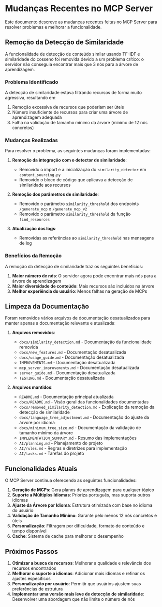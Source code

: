 # Mudanças Recentes no MCP Server

Este documento descreve as mudanças recentes feitas no MCP Server para resolver problemas e melhorar a funcionalidade.

## Remoção da Detecção de Similaridade

A funcionalidade de detecção de conteúdo similar usando TF-IDF e similaridade do cosseno foi removida devido a um problema crítico: o servidor não conseguia encontrar mais que 3 nós para a árvore de aprendizagem.

### Problema Identificado

A detecção de similaridade estava filtrando recursos de forma muito agressiva, resultando em:

1. Remoção excessiva de recursos que poderiam ser úteis
2. Número insuficiente de recursos para criar uma árvore de aprendizagem adequada
3. Falha na validação de tamanho mínimo da árvore (mínimo de 12 nós concretos)

### Mudanças Realizadas

Para resolver o problema, as seguintes mudanças foram implementadas:

1. **Remoção da integração com o detector de similaridade**:
   - Removido o import e a inicialização do `similarity_detector` em `content_sourcing.py`
   - Removido o bloco de código que aplicava a detecção de similaridade aos recursos

2. **Remoção dos parâmetros de similaridade**:
   - Removido o parâmetro `similarity_threshold` dos endpoints `/generate_mcp` e `/generate_mcp_v2`
   - Removido o parâmetro `similarity_threshold` da função `find_resources`

3. **Atualização dos logs**:
   - Removidas as referências ao `similarity_threshold` nas mensagens de log

### Benefícios da Remoção

A remoção da detecção de similaridade traz os seguintes benefícios:

1. **Maior número de nós**: O servidor agora pode encontrar mais nós para a árvore de aprendizagem
2. **Maior diversidade de conteúdo**: Mais recursos são incluídos na árvore
3. **Melhor experiência do usuário**: Menos falhas na geração de MCPs

## Limpeza da Documentação

Foram removidos vários arquivos de documentação desatualizados para manter apenas a documentação relevante e atualizada:

1. **Arquivos removidos**:
   - `docs/similarity_detection.md` - Documentação da funcionalidade removida
   - `docs/new_features.md` - Documentação desatualizada
   - `docs/usage_guide.md` - Documentação desatualizada
   - `IMPROVEMENTS.md` - Documentação desatualizada
   - `mcp_server_improvements.md` - Documentação desatualizada
   - `server_guide.md` - Documentação desatualizada
   - `TESTING.md` - Documentação desatualizada

2. **Arquivos mantidos**:
   - `README.md` - Documentação principal atualizada
   - `docs/README.md` - Visão geral das funcionalidades documentadas
   - `docs/removed_similarity_detection.md` - Explicação da remoção da detecção de similaridade
   - `docs/language_tree_adjustment.md` - Documentação do ajuste da árvore por idioma
   - `docs/minimum_tree_size.md` - Documentação da validação de tamanho mínimo da árvore
   - `IMPLEMENTATION_SUMMARY.md` - Resumo das implementações
   - `AI/planning.md` - Planejamento do projeto
   - `AI/rules.md` - Regras e diretrizes para implementação
   - `AI/tasks.md` - Tarefas do projeto

## Funcionalidades Atuais

O MCP Server continua oferecendo as seguintes funcionalidades:

1. **Geração de MCPs**: Gera planos de aprendizagem para qualquer tópico
2. **Suporte a Múltiplos Idiomas**: Prioriza português, mas suporta outros idiomas
3. **Ajuste da Árvore por Idioma**: Estrutura otimizada com base no idioma do usuário
4. **Validação de Tamanho Mínimo**: Garante pelo menos 12 nós concretos e úteis
5. **Personalização**: Filtragem por dificuldade, formato de conteúdo e tempo disponível
6. **Cache**: Sistema de cache para melhorar o desempenho

## Próximos Passos

1. **Otimizar a busca de recursos**: Melhorar a qualidade e relevância dos recursos encontrados
2. **Melhorar o suporte a idiomas**: Adicionar mais idiomas e refinar os ajustes específicos
3. **Personalização por usuário**: Permitir que usuários ajustem suas preferências de estrutura
4. **Implementar uma versão mais leve de detecção de similaridade**: Desenvolver uma abordagem que não limite o número de nós

